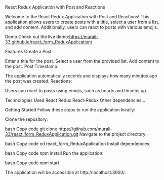 React Redux Application with Post and Reactions


Welcome to the React Redux Application with Post and Reactions! This application allows users to create posts with a title, select a user from a list, and add content. Additionally, users can react to posts with various emojis.

Demo
Check out the live demo:https://murali-33.github.io/react_form_ReduxApplication/

Features
Create a Post:

Enter a title for the post.
Select a user from the provided list.
Add content to the post.
Post Timestamp:

The application automatically records and displays how many minutes ago the post was created.
Reactions:

Users can react to posts using emojis, such as hearts and thumbs up.

Technologies Used
React
Redux
React-Redux
Other dependencies...

Getting Started
Follow these steps to run the application locally:

Clone the repository:

bash
Copy code
git clone https://github.com/murali-33/react_form_ReduxApplication.git
Navigate to the project directory:

bash
Copy code
cd react_form_ReduxApplication
Install dependencies:

bash
Copy code
npm install
Run the application:

bash
Copy code
npm start

The application will be accessible at http://localhost:3000/.

